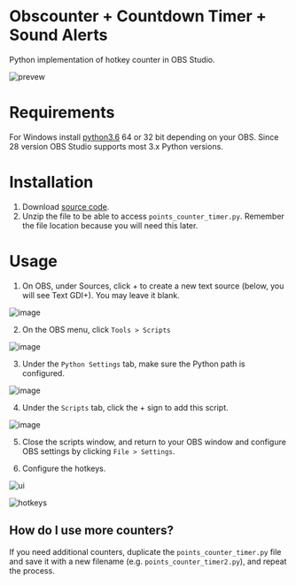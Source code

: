 # Obscounter + Countdown Timer + Sound Alerts

Python implementation of hotkey counter in OBS Studio.

![prevew](counter.gif)

# Requirements

For Windows install [python3.6](https://www.python.org/downloads/release/python-368/) 64 or 32 bit depending on your OBS. Since 28 version OBS Studio supports most 3.x Python versions.

# Installation 

1. Download [source code](https://github.com/upgradeQ/Obscounter/archive/master.zip).
2. Unzip the file to be able to access `points_counter_timer.py`. Remember the file location because you will need this later.

# Usage

1. On OBS, under Sources, click + to create a new text source (below, you will see Text GDI+). You may leave it blank.

![image](https://user-images.githubusercontent.com/2420577/214267000-44e091a0-eadb-43a2-ac68-d8763b172320.png)

2. On the OBS menu, click `Tools > Scripts`

![image](https://user-images.githubusercontent.com/2420577/214267186-562deac4-ee82-46df-8ebc-5278f9429f64.png)

3. Under the `Python Settings` tab, make sure the Python path is configured.

![image](https://user-images.githubusercontent.com/2420577/214267353-7155c08d-f9eb-4053-a17f-34ada6af86f5.png)

4. Under the `Scripts` tab, click the + sign to add this script.

![image](https://user-images.githubusercontent.com/2420577/214267447-cb5de6cc-5b98-44d6-bb5f-cccff76be836.png)

5. Close the scripts window, and return to your OBS window and configure OBS settings by clicking `File > Settings`.

6. Configure the hotkeys.

![ui](https://i.imgur.com/UobLYdS.png)

![hotkeys](https://i.imgur.com/dEC2Y6M.png)

## How do I use more counters?

If you need additional counters, duplicate the `points_counter_timer.py` file and save it with a new filename (e.g. `points_counter_timer2.py`), and repeat the process.


